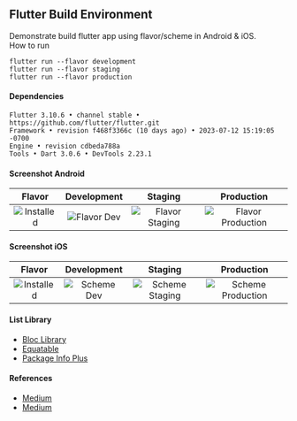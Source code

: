## Flutter Build Environment ##

Demonstrate build flutter app using flavor/scheme in Android & iOS.  
How to run
```
flutter run --flavor development
flutter run --flavor staging
flutter run --flavor production
```

#### Dependencies ####
```
Flutter 3.10.6 • channel stable • https://github.com/flutter/flutter.git
Framework • revision f468f3366c (10 days ago) • 2023-07-12 15:19:05 -0700
Engine • revision cdbeda788a
Tools • Dart 3.0.6 • DevTools 2.23.1
```

#### Screenshot Android ####
| Flavor | Development | Staging | Production |
| :---: | :---: | :---: | :---: |
| ![Installed](https://i.imgur.com/AfNF9Th.png) | ![Flavor Dev](https://i.imgur.com/SQuuKts.png) | ![Flavor Staging](https://i.imgur.com/4XrBMFS.png) | ![Flavor Production](https://i.imgur.com/Ozcliya.png) |

#### Screenshot iOS ####
|     Flavor     | Development | Staging | Production |
| :---: | :---: | :---: | :---: |
| ![Installed](https://i.imgur.com/GJD6CVb.png) | ![Scheme Dev](https://i.imgur.com/3L8rk84.png) | ![Scheme Staging](https://i.imgur.com/GdeLxLt.png) | ![Scheme Production](https://i.imgur.com/9OrrM1f.png) |

#### List Library ####
- [Bloc Library](https://github.com/felangel/bloc)
- [Equatable](https://pub.dev/packages/equatable)
- [Package Info Plus](https://pub.dev/packages/package_info_plus)

#### References ####
- [Medium](https://medium.com/@animeshjain/build-flavors-in-flutter-android-and-ios-with-different-firebase-projects-per-flavor-27c5c5dac10b)
- [Medium](https://medium.com/flutter-community/flutter-ready-to-go-e59873f9d7de)
